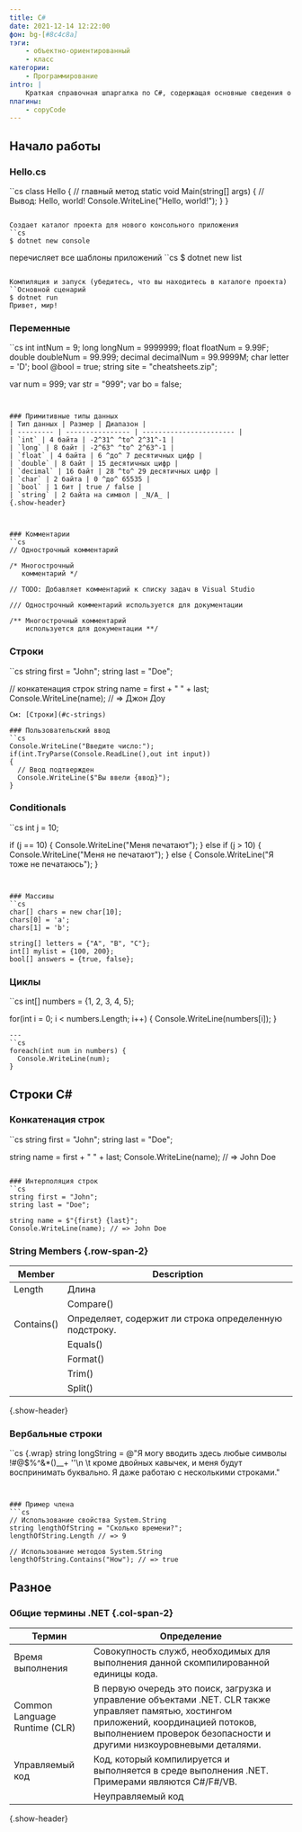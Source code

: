```yaml
---
title: C#
date: 2021-12-14 12:22:00
фон: bg-[#8c4c8a]
тэги:
    - объектно-ориентированный
    - класс
категории:
    - Программирование
intro: |
    Краткая справочная шпаргалка по C#, содержащая основные сведения о синтаксисе и методах.
плагины:
    - copyCode
---
```



Начало работы
--------

### Hello.cs
``cs
class Hello {
  // главный метод
  static void Main(string[] args)
  {
    // Вывод: Hello, world!
    Console.WriteLine("Hello, world!");
  }
}
```

Создает каталог проекта для нового консольного приложения
``cs
$ dotnet new console
```

перечисляет все шаблоны приложений
``cs
$ dotnet new list
```

Компиляция и запуск (убедитесь, что вы находитесь в каталоге проекта)
``Основной сценарий
$ dotnet run
Привет, мир!
```



### Переменные
``cs
int intNum = 9;
long longNum = 9999999;
float floatNum = 9.99F;
double doubleNum = 99.999;
decimal decimalNum = 99.9999M;
char letter = 'D';
bool @bool = true;
string site = "cheatsheets.zip";

var num = 999;
var str = "999";
var bo = false;
```


### Примитивные типы данных
| Тип данных | Размер | Диапазон |
| --------- | ---------------- | ----------------------- |
| `int` | 4 байта | -2^31^ ^to^ 2^31^-1 |
| `long` | 8 байт | -2^63^ ^to^ 2^63^-1 |
| `float` | 4 байта | 6 ^до^ 7 десятичных цифр |
| `double` | 8 байт | 15 десятичных цифр |
| `decimal` | 16 байт | 28 ^to^ 29 десятичных цифр |
| `char` | 2 байта | 0 ^до^ 65535 |
| `bool` | 1 бит | true / false |
| `string` | 2 байта на символ | _N/A_ |
{.show-header}



### Комментарии
``cs
// Однострочный комментарий

/* Многострочный
   комментарий */

// TODO: Добавляет комментарий к списку задач в Visual Studio

/// Однострочный комментарий используется для документации

/** Многострочный комментарий
    используется для документации **/

```


### Строки
``cs
string first = "John";
string last = "Doe";

// конкатенация строк
string name = first + " " + last;
Console.WriteLine(name); // => Джон Доу
```
См: [Строки](#c-strings)

### Пользовательский ввод
``cs
Console.WriteLine("Введите число:");
if(int.TryParse(Console.ReadLine(),out int input))
{
  // Ввод подтвержден
  Console.WriteLine($"Вы ввели {ввод}");
}
```


### Conditionals
``cs
int j = 10;

if (j == 10) {
  Console.WriteLine("Меня печатают");
} else if (j > 10) {
  Console.WriteLine("Меня не печатают");
} else {
  Console.WriteLine("Я тоже не печатаюсь");
}
```


### Массивы
``cs
char[] chars = new char[10];
chars[0] = 'a';
chars[1] = 'b';

string[] letters = {"A", "B", "C"};
int[] mylist = {100, 200};
bool[] answers = {true, false};
```


### Циклы
``cs
int[] numbers = {1, 2, 3, 4, 5};

for(int i = 0; i < numbers.Length; i++) {
  Console.WriteLine(numbers[i]);
}
```
---
``cs
foreach(int num in numbers) {
  Console.WriteLine(num);
}
```





Строки C#
----------------

### Конкатенация строк
``cs
string first = "John";
string last = "Doe";

string name = first + " " + last;
Console.WriteLine(name); // => John Doe
```

### Интерполяция строк
``cs
string first = "John";
string last = "Doe";

string name = $"{first} {last}";
Console.WriteLine(name); // => John Doe
```

### String Members {.row-span-2}
| Member | Description |
|------------ |-------------|
Length | Длина | Свойство, возвращающее длину строки.         |
| | Compare() | Статический метод, сравнивающий две строки.  |
| Contains() | Определяет, содержит ли строка определенную подстроку. |
| | Equals() | Определяет, имеют ли две строки одинаковые символьные данные. |
| | Format() | Форматирует строку с помощью нотации {0} и других примитивов. |
| | Trim() | Удаляет все экземпляры определенных символов с последующими и ведущими символами. По умолчанию удаляются ведущие и ведомые пробелы. |
| | Split() | Удаляет указанный символ и создает массив из оставшихся символов по обе стороны. |
{.show-header}


### Вербальные строки
``cs {.wrap}
string longString = @"Я могу вводить здесь любые символы !#@$%^&*()__+ ''\n \t кроме двойных кавычек, и меня будут воспринимать буквально. Я даже работаю с несколькими строками."
```


### Пример члена
```cs
// Использование свойства System.String
string lengthOfString = "Сколько времени?";
lengthOfString.Length // => 9

// Использование методов System.String
lengthOfString.Contains("How"); // => true
```




Разное
-----------

### Общие термины .NET {.col-span-2}

| Термин | Определение |
|------------|------------|
| Время выполнения | Совокупность служб, необходимых для выполнения данной скомпилированной единицы кода. |
| Common Language Runtime (CLR) | В первую очередь это поиск, загрузка и управление объектами .NET. CLR также управляет памятью, хостингом приложений, координацией потоков, выполнением проверок безопасности и другими низкоуровневыми деталями. |
| Управляемый код | Код, который компилируется и выполняется в среде выполнения .NET. Примерами являются C#/F#/VB. |
| | Неуправляемый код | Код, который компилируется непосредственно в машинный код и не может быть непосредственно размещен в среде выполнения .NET. Не содержит управления свободной памятью, сборки мусора и т.д. Примером могут служить DLL, созданные на языке C/C++. |
{.show-header}


